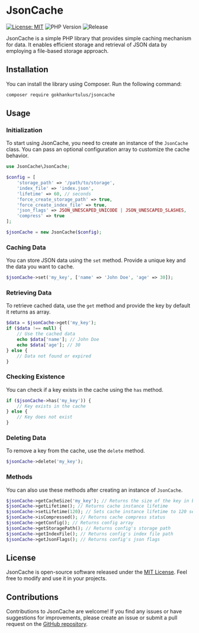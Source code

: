 # JsonCache

[![License: MIT](https://img.shields.io/badge/License-MIT-blue.svg)](LICENSE)
![PHP Version](https://img.shields.io/badge/PHP-8.0%2B-blue.svg)
![Release](https://img.shields.io/github/v/release/gokhankurtulus/jsoncache.svg)

JsonCache is a simple PHP library that provides simple caching mechanism for data. It enables efficient storage and retrieval of JSON data by employing a file-based storage approach.

## Installation

You can install the library using Composer. Run the following command:

```bash
composer require gokhankurtulus/jsoncache
```

## Usage

### Initialization

To start using JsonCache, you need to create an instance of the `JsonCache` class. You can pass an optional configuration array to customize the cache behavior.

```php
use JsonCache\JsonCache;

$config = [
    'storage_path' => '/path/to/storage',
    'index_file' => 'index.json',
    'lifetime' => 60, // seconds
    'force_create_storage_path' => true,
    'force_create_index_file' => true,
    'json_flags' => JSON_UNESCAPED_UNICODE | JSON_UNESCAPED_SLASHES,
    'compress' => true
];

$jsonCache = new JsonCache($config);
```

### Caching Data

You can store JSON data using the `set` method. Provide a unique key and the data you want to cache.

```php
$jsonCache->set('my_key', ['name' => 'John Doe', 'age' => 30]);
```

### Retrieving Data

To retrieve cached data, use the `get` method and provide the key by default it returns as array.

```php
$data = $jsonCache->get('my_key');
if ($data !== null) {
    // Use the cached data
    echo $data['name']; // John Doe
    echo $data['age']; // 30
} else {
    // Data not found or expired
}
```

### Checking Existence

You can check if a key exists in the cache using the `has` method.

```php
if ($jsonCache->has('my_key')) {
    // Key exists in the cache
} else {
    // Key does not exist
}
```

### Deleting Data

To remove a key from the cache, use the `delete` method.

```php
$jsonCache->delete('my_key');
```

### Methods

You can also use these methods after creating an instance of `JsonCache`.

```php
$jsonCache->getCacheSize('my_key'); // Returns the size of the key in bytes
$jsonCache->getLifetime(); // Returns cache instance lifetime
$jsonCache->setLifetime(120); // Sets cache instance lifetime to 120 seconds
$jsonCache->isCompressed(); // Returns cache compress status
$jsonCache->getConfig(); // Returns config array
$jsonCache->getStoragePath(); // Returns config's storage path
$jsonCache->getIndexFile(); // Returns config's index file path
$jsonCache->getJsonFlags(); // Returns config's json flags
```

## License

JsonCache is open-source software released under the [MIT License](LICENSE). Feel free to modify and use it in your projects.

## Contributions

Contributions to JsonCache are welcome! If you find any issues or have suggestions for improvements, please create an issue or submit a pull request on
the [GitHub repository](https://github.com/gokhankurtulus/jsoncache).